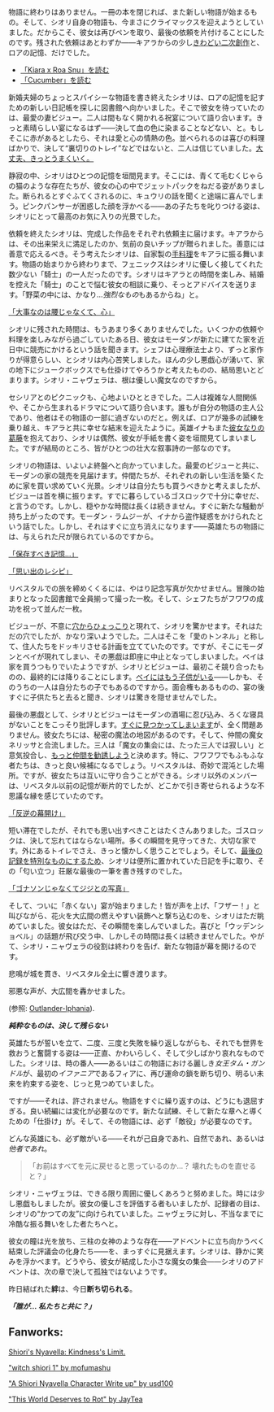 <!-- title: シオリ・ニャヴェラ -->
<!-- status: 生存 -->

物語に終わりはありません。一冊の本を閉じれば、また新しい物語が始まるもの。そして、シオリ自身の物語も、今まさにクライマックスを迎えようとしていました。だからこそ、彼女は再びペンを取り、最後の依頼を片付けることにしたのです。残された依頼はあとわずか――キアラからの少し[きわどい二次創作](https://youtu.be/jh0GSZRpkfU?t=553)と、ロアの記憶、だけでした。

- [「Kiara x Roa Snu」を読む](#text:kiara-roa-snu)
- [「Cucumber」を読む](#text:cucumber)

新婚夫婦のちょっとスパイシーな物語を書き終えたシオリは、ロアの記憶を記すための新しい日記帳を探しに図書館へ向かいました。そこで彼女を待っていたのは、最愛の妻ビジュー。二人は間もなく開かれる祝宴について語り合います。きっと素晴らしい宴になるはず――決して血の色に染まることなどない、と。もしそこに赤があるとしたら、それは愛と心の情熱の色。並べられるのは喜びの料理ばかりで、決して“裏切りのトレイ”などではないと、二人は信じていました。[大丈夫、きっとうまくいく。](https://youtu.be/jh0GSZRpkfU?t=764)

静寂の中、シオリはひとつの記憶を垣間見ます。そこには、青くて毛むくじゃらの猫のような存在たちが、彼女の心の中でジェットパックをねだる姿がありました。断られるとすぐふてくされるのに、キュウリの話を聞くと途端に喜んでしまう。ピンクパンサーが困惑した顔を浮かべる――あの子たちを叱りつける姿は、シオリにとって最高のお気に入りの光景でした。

依頼を終えたシオリは、完成した作品をそれぞれ依頼主に届けます。キアラからは、その出来栄えに満足したのか、気前の良いチップが贈られました。善意には善意で応えるべき。そう考えたシオリは、自家製の[手料理](https://youtu.be/jh0GSZRpkfU?t=1548)をキアラに振る舞います。物語の始まりから終わりまで、フェニックスはシオリに優しく接してくれた数少ない「騎士」の一人だったのです。シオリはキアラとの時間を楽しみ、結婚を控えた「騎士」のことで悩む彼女の相談に乗り、そっとアドバイスを送ります。「野菜の中には、かなり…*強烈なもの*もあるからね」と。

[「大事なのは腰じゃなくて、心」](#embed:https://youtu.be/jh0GSZRpkfU?t=1615)

シオリに残された時間は、もうあまり多くありませんでした。いくつかの依頼や料理を楽しみながら過ごしていたある日、彼女はモーダンが新たに建てた家を近日中に競売にかけるという話を聞きます。シェフは心理療法士より、ずっと家作りが得意らしい、とシオリは内心苦笑しました。ほんの少し悪戯心が湧いて、家の地下にジュークボックスでも仕掛けてやろうかと考えたものの、結局思いとどまります。シオリ・ニャヴェラは、根は優しい魔女なのですから。

セシリアとのピクニックも、心地よいひとときでした。二人は複雑な人間関係や、そこから生まれるドラマについて語り合います。誰もが自分の物語の主人公であり、他者はその物語の一部に過ぎないのだと。例えば、ロアが幾多の試練を乗り越え、キアラと共に幸せな結末を迎えたように。英雄イナもまた[彼女なりの葛藤](https://youtu.be/jh0GSZRpkfU?t=4091)を抱えており、シオリは偶然、彼女が手紙を書く姿を垣間見てしまいました。ですが結局のところ、皆がひとつの壮大な叙事詩の一部なのです。

シオリの物語は、いよいよ終盤へと向かっていました。最愛のビジューと共に、モーダンの家の競売を見届けます。仲間たちが、それぞれの新しい生活を築くために家を買い求めていく光景。シオリは自分たちも買うべきかと考えましたが、ビジューは首を横に振ります。すでに暮らしているゴスロックで十分に幸せだ、と言うのです。しかし、穏やかな時間は長くは続きません。すぐに新たな騒動が持ち上がったのです。モーダン・ラムジーが、イナから盗作疑惑をかけられたという話でした。しかし、それはすぐに立ち消えになります――英雄たちの物語には、与えられた尺が限られているのですから。

[「保存すべき記憶…」](#embed:https://youtu.be/jh0GSZRpkfU?t=5266)

[「思い出のレシピ」](#embed:https://youtu.be/jh0GSZRpkfU?t=5616)

リベスタルでの旅を締めくくるには、やはり記念写真が欠かせません。冒険の始まりとなった図書館で全員揃って撮った一枚。そして、シェフたちがフワワの成功を祝って並んだ一枚。

ビジューが、不意に[穴からひょっこり](https://youtu.be/jh0GSZRpkfU?t=6167)と現れて、シオリを驚かせます。それはただの穴でしたが、かなり深いようでした。二人はそこを「愛のトンネル」と称して、住人たちをドッキリさせる計画を立てていたのです。ですが、そこにモーダンとベイが現れてしまい、その悪戯は即座に中止となってしまいました。ベイは家を買うつもりでいたようですが、シオリとビジューは、最初こそ競り合ったものの、最終的には降りることにします。[ベイにはもう子供がいる](https://youtu.be/jh0GSZRpkfU?t=6411)――しかも、そのうちの一人は自分たちの子でもあるのですから。面会権もあるものの、宴の後すぐに子供たちと去ると聞き、シオリは驚きを隠せませんでした。

最後の悪戯として、シオリとビジューはモーダンの酒場に忍び込み、ろくな寝具がないことをこっそり批評します。[すぐに見つかってしまいます](https://youtu.be/jh0GSZRpkfU?t=6716)が、全く問題ありません。彼女たちには、秘密の魔法の地図があるのです。そして、仲間の魔女ネリッサと合流しました。三人は「魔女の集会には、たった三人では寂しい」と意気投合し、[もっと仲間を勧誘しよう](https://youtu.be/jh0GSZRpkfU?t=6824)と決めます。特に、フワフワでもふもふな者たちは、きっと良い候補になるでしょう。リベスタルは、奇妙で混沌とした場所。ですが、彼女たちは互いに守り合うことができる。シオリ以外のメンバーは、リベスタル以前の記憶が断片的でしたが、どこかで引き寄せられるような不思議な縁を感じていたのです。

[「反逆の幕開け」](#embed:https://youtu.be/jh0GSZRpkfU?t=6938)

短い滞在でしたが、それでも思い出すべきことはたくさんありました。ゴスロックは、決して忘れてはならない場所。多くの瞬間を見守ってきた、大切な家です。外にあるトイレでさえ、きっと懐かしく思うことでしょう。そして、[最後の記録を特別なものにするため](https://youtu.be/jh0GSZRpkfU?t=7478)、シオリは便所に置かれていた日記を手に取り、その「匂い立つ」荘厳な最後の一筆を書き残すのでした。

[「ゴナソンじゃなくてジジとの写真」](#embed:https://youtu.be/jh0GSZRpkfU?t=7270)

そして、ついに「赤くない」宴が始まりました！皆が声を上げ、「フザー！」と叫びながら、花火を大広間の燃えやすい装飾へと撃ち込むのを、シオリはただ眺めていました。彼女はただ、その瞬間を楽しんでいました。喜びと「ウッデンショベル」の話題が飛び交う中、しかしその時間は長くは続きませんでした。やがて、シオリ・ニャヴェラの役割は終わりを告げ、新たな物語が幕を開けるのです。

悲鳴が城を貫き、リベスタル全土に響き渡ります。

邪悪な声が、大広間を轟かせました。

(参照: [Outlander-Iphania](#edge:iphania-outlander)).

**_純粋なものは、決して残らない_**

英雄たちが誓いを立て、二度、三度と失敗を繰り返しながらも、それでも世界を救おうと奮闘する姿は――正直、かわいらしく、そして少しばかり哀れなものでした。シオリは、時の番人――あるいはこの物語における麗しき*女王タム・ガンドル*が、最初の*イファニア*であるフィアに、再び運命の鎖を断ち切り、明るい未来を約束する姿を、じっと見つめていました。

ですが――それは、許されません。物語をすぐに繰り返すのは、どうにも退屈すぎる。良い続編には変化が必要なのです。新たな試練、そして新たな章へと導くための「仕掛け」が。そして、その物語には、必ず「敵役」が必要なのです。

どんな英雄にも、必ず敵がいる――それが己自身であれ、自然であれ、あるいは*他者であれ*。

> 「お前はすべてを元に戻せると思っているのか…？ 壊れたものを直せると？」

シオリ・ニャヴェラは、できる限り周囲に優しくあろうと努めました。時には少し悪戯もしましたが。彼女の優しさを評価する者もいましたが、記録者の目は、シオリの“かつての友”に向けられていました。ニャヴェラに対し、不当なまでに冷酷な振る舞いをした者たちへと。

彼女の瞳は光を放ち、三柱の女神のような存在――アドベントに立ち向かうべく結束した評議会の化身たち――を、まっすぐに見据えます。シオリは、静かに笑みを浮かべます。どうやら、彼女が結成した小さな魔女の集会――シオリのアドベントは、次の章で決して孤独ではないようです。

昨日結ばれた**絆**は、今日**断ち切られる**。

**_「誰が… 私たちと共に？」_**

## Fanworks:

[Shiori's Nyavella: Kindness's Limit.](https://x.com/massiveyog/status/1923695201052393918)

<!-- gigi -->

["witch shiori 1" by mofumashu](https://x.com/mofumashu/status/1921461081714688036)

["A Shiori Nyavella Character Write up" by usd100](https://www.reddit.com/r/Hololive/comments/1kkcg8h/a_shiori_nyavella_character_write_up/)

["This World Deserves to Rot" by JayTea](https://x.com/jayteamations/status/1923159093268598841)
